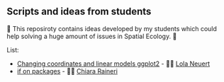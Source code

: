 ## Scripts and ideas from students

👾 This reposiroty contains ideas developed by my students which could help solving a huge amount of issues in Spatial Ecology. 👾

List:

+ [Changing coordinates and linear models ggplot2](https://github.com/ducciorocchini/Students/blob/main/changing_coordinates_linear_models_ggplot2_Lola_Neuert.R) - 🧑‍🔬 [Lola Neuert](https://github.com/lolaneuert)
+ [if on packages](https://github.com/ducciorocchini/Students/blob/main/if_packages.R) - 🧑‍🔬 [Chiara Raineri](https://github.com/ChiaraRaineri)

